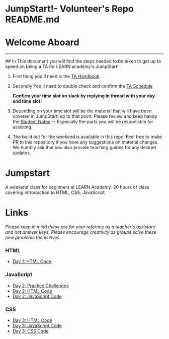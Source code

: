 # JumpStart!- Volunteer's Repo README.md

# Welcome Aboard
<hr>
## In This document you will find the steps needed to be taken to get up to speed on being a TA for LEARN academy's JumpStart! 

1. First thing you'll need is the [TA Handbook](https://docs.google.com/document/d/1yR8Y3PKb84WS6AJWSodXAHF1xCDWxLJFp9KSoI4xiJU/edit?usp=sharing).

2. Secondly You'll need to double check and confirm the [TA Schedule](https://docs.google.com/document/d/1WWj9p8FtKYbGCFUBF5QVI6-5QGFtyfSFK77d4cWpsl4/edit?usp=sharing)
   
   __Confirm your time slot on slack by replying in thread with your day and time slot!__

3. Depending on your time slot will be the material that will have been covered in JumpStart! up to that point. Please review and keep handy the [Student Notes](https://docs.google.com/document/d/15SDOmmo6bphM7_GfW4iWJdIExJ8FS3zFFfEkGpUWdFk/edit?usp=sharing) -- Especially the parts you will be responisble for assisting. 

4. The build out for the weekend is available in this repo. Feel free to make PR to this repository if you have any suggestions on material changes. We humbly ask that you also provide teaching guides for any desired updates. 

# Jumpstart
A weekend class for beginners at LEARN Academy. 20 hours of class covering introduction to HTML, CSS, JavaScript.

# Links
 *Please keep in mind these are for your refernce as a teacher's assistant and not answer keys. Please encourage creativity as groups solve these new problems themselves*

### HTML
- [ Day 1: HTML Code ](./html/day1-code.html)

### JavaScript
- [ Day 2: Practice Challenges ](./javascript/practice-challenges.js)
- [ Day 2: HTML Code ](./javascript/day2-code.html)
- [ Day 2: JavaScript Code ](./javascript/day2-code.js)

### CSS
- [ Day 3: HTML Code ](./css/day3-code.html)
- [ Day 3: JavaScript Code ](./css/day3-code.js)
- [ Day 3: CSS Code ](./css/day3-code.css)

